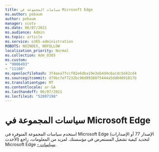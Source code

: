 ```yaml
---
title: سياسات المجموعة في Microsoft Edge
ms.author: pebaum
author: pebaum
manager: scotv
ms.date: 06/07/2021
ms.audience: Admin
ms.topic: article
ms.service: o365-administration
ROBOTS: NOINDEX, NOFOLLOW
localization_priority: Normal
ms.collection: Adm_O365
ms.custom:
- "9006493"
- "11108"
ms.openlocfilehash: 3f4aea7fccf02e6dba19e3eb4d4c6acdc5d42cd4
ms.sourcegitcommit: d79bc7ef7232bc96d89388f5444a5dd04891817b
ms.translationtype: MT
ms.contentlocale: ar-SA
ms.lasthandoff: 06/07/2021
ms.locfileid: "52897198"
---
```

# <a name="group-policies-in-microsoft-edge"></a>سياسات المجموعة في Microsoft Edge

استخدم سياسات المجموعة المتوفرة في Microsoft Edge (الإصدار 77 أو الإصدارات الأحدث) لتحديد كيفية تشغيل المستعرض في مؤسستك. لمزيد من المعلومات، راجع Microsoft Edge [- سياسات](/deployedge/microsoft-edge-policies#available-policies).